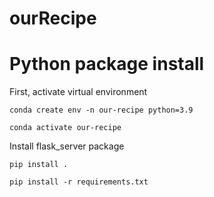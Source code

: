 # ourRecipe

# Python package install

First, activate virtual environment <br>

```conda create env -n our-recipe python=3.9```

```conda activate our-recipe```

Install flask_server package <br>

```pip install .```

```pip install -r requirements.txt```

